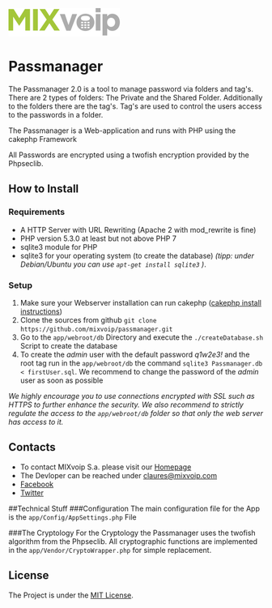 ![MIXvoip Logo](app/webroot/img/mixvoip.png?raw=true)
# Passmanager
The Passmanager 2.0 is a tool to manage password via folders and tag's. There are 2 types of folders: The Private and the Shared Folder. Additionally to the folders there are the tag's. Tag's are used to control the users access to the passwords in a folder.

The Passmanager is a Web-application and runs with PHP using the cakephp Framework

All Passwords are encrypted using a twofish encryption provided by the Phpseclib. 

## How to Install
### Requirements
 * A HTTP Server with URL Rewriting (Apache 2 with mod_rewrite is fine)
 * PHP version 5.3.0 at least but not above PHP 7
 * sqlite3 module for PHP
 * sqlite3 for your operating system (to create the database) *(tipp: under Debian/Ubuntu you can use `apt-get install sqlite3` )*.
         
### Setup
1. Make sure your Webserver installation can run cakephp ([cakephp install instructions](http://book.cakephp.org/2.0/en/installation.html))
2. Clone the sources from github `git clone https://github.com/mixvoip/passmanager.git`
3. Go to the `app/webroot/db` Directory and execute the `./createDatabase.sh` Script to create the database
4. To create the *admin* user with the default password *q1w2e3!*  and the root tag run in the `app/webroot/db` the command `sqlite3 Passmanager.db < firstUser.sql`. We recommend to change the password of the *admin* user as soon as possible

 *We highly encourage you to use connections encrypted with SSL  such as HTTPS to further enhance the security. We also recommend to strictly regulate the access to the `app/webroot/db` folder so that only the web server has access to it.*

## Contacts
* To contact MIXvoip S.a. please visit our [Homepage](https://www.mixvoip.com/contact/)
* The Devloper can be reached under [claures@mixvoip.com](mailto:claures@mixvoip.com)
* [Facebook](https://www.facebook.com/mixvoip)
* [Twitter](https://twitter.com/mixvoip)

##Technical Stuff
###Configuration
The main configuration file for the App is the `app/Config/AppSettings.php` File

###The Cryptology
For the Cryptology the Passmanager uses the twofish algorithm from the Phpseclib. All cryptographic functions are implemented in the `app/Vendor/CryptoWrapper.php` for simple replacement.

## License
The Project is under the [MIT License](https://opensource.org/licenses/mit-license.php).
